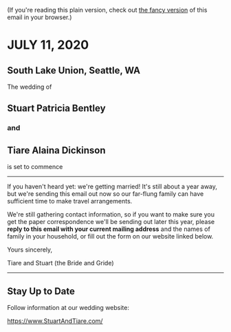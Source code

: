 (If you're reading this plain version, check out [the fancy version][] of this email in your browser.)

[the fancy version]: https://www.stuartandtiare.com/2019/emails/savethedate.html

# JULY 11, 2020 #

## South Lake Union, Seattle, WA ##

The wedding of

## Stuart Patricia Bentley ##

### and ###

## Tiare Alaina Dickinson ##

is set to commence

---

If you haven't heard yet: we're getting married! It's still about a year away, but we're sending this email out now so our far-flung family can have sufficient time to make travel arrangements.

We're still gathering contact information, so if you want to make sure you get the paper correspondence we'll be sending out later this year, please **reply to this email with your current mailing address** and the names of family in your household, or fill out the form on our website linked below.

Yours sincerely,

Tiare and Stuart (the Bride and Gride)

---

## Stay Up to Date ##

Follow information at our wedding website:

<https://www.StuartAndTiare.com/>
